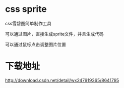 # css sprite

css雪碧图简单制作工具

可以通过图片，直接生成sprite文件，并且生成代码

可以通过鼠标点击调整图片位置

# 下载地址

http://download.csdn.net/detail/wx247919365/8641795
